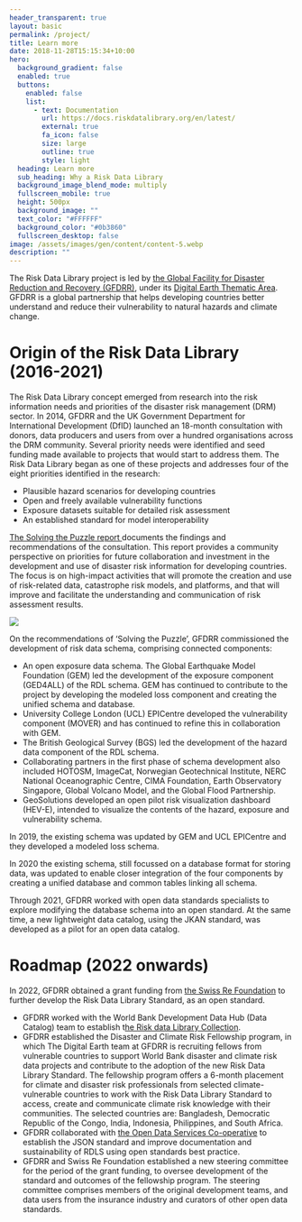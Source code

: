 ```yaml
---
header_transparent: true
layout: basic
permalink: /project/
title: Learn more
date: 2018-11-28T15:15:34+10:00
hero:
  background_gradient: false
  enabled: true
  buttons:
    enabled: false
    list:
      - text: Documentation
        url: https://docs.riskdatalibrary.org/en/latest/
        external: true
        fa_icon: false
        size: large
        outline: true
        style: light
  heading: Learn more
  sub_heading: Why a Risk Data Library
  background_image_blend_mode: multiply
  fullscreen_mobile: true
  height: 500px
  background_image: ""
  text_color: "#FFFFFF"
  background_color: "#0b3860"
  fullscreen_desktop: false
image: /assets/images/gen/content/content-5.webp
description: ""
---
```

The Risk Data Library project is led by [the Global Facility for Disaster Reduction and Recovery (GFDRR)](https://www.gfdrr.org/en), under its [Digital Earth Thematic Area](https://www.gfdrr.org/en/digitalearthpartnership). GFDRR is a global partnership that helps developing countries better understand and reduce their vulnerability to natural hazards and climate change.

# Origin of the Risk Data Library (2016-2021)

The Risk Data Library concept emerged from research into the risk information needs and priorities of the disaster risk management (DRM) sector. In 2014, GFDRR and the UK Government Department for International Development (DfID) launched an 18-month consultation with donors, data producers and users from over a hundred organisations across the DRM community. Several priority needs were identified and seed funding made available to projects that would start to address them. The Risk Data Library began as one of these projects and addresses four of the eight priorities identified in the research:

* Plausible hazard scenarios for developing countries
* Open and freely available vulnerability functions
* Exposure datasets suitable for detailed risk assessment
* An established standard for model interoperability

[The Solving the Puzzle report ](https://www.gfdrr.org/en/solving-puzzle-innovating-reduce-risk)documents the findings and recommendations of the consultation. This report provides a community perspective on priorities for future collaboration and investment in the development and use of disaster risk information for developing countries. The focus is on high-impact activities that will promote the creation and use of risk-related data, catastrophe risk models, and platforms, and that will improve and facilitate the understanding and communication of risk assessment results.

![](https://www.gfdrr.org/sites/default/files/Screen%20Shot%202016-09-26%20at%206.08.34%20PM.png)

On the recommendations of ‘Solving the Puzzle’, GFDRR commissioned the development of risk data schema, comprising connected components:

* An open exposure data schema. The Global Earthquake Model Foundation (GEM) led the development of the exposure component (GED4ALL) of the RDL schema. GEM has continued to contribute to the project by developing the modeled loss component and creating the unified schema and database.
* University College London (UCL) EPICentre developed the vulnerability component (MOVER) and has continued to refine this in collaboration with GEM.
* The British Geological Survey (BGS) led the development of the hazard data component of the RDL schema.
* Collaborating partners in the first phase of schema development also included HOTOSM, ImageCat, Norwegian Geotechnical Institute, NERC National Oceanographic Centre, CIMA Foundation, Earth Observatory Singapore, Global Volcano Model, and the Global Flood Partnership.
* GeoSolutions developed an open pilot risk visualization dashboard (HEV-E), intended to visualize the contents of the hazard, exposure and vulnerability schema.

In 2019, the existing schema was updated by GEM and UCL EPICentre and they developed a modeled loss schema.

In 2020 the existing schema, still focussed on a database format for storing data, was updated to enable closer integration of the four components by creating a unified database and common tables linking all schema.

Through 2021, GFDRR worked with open data standards specialists to explore modifying the database schema into an open standard. At the same time, a new lightweight data catalog, using the JKAN standard, was developed as a pilot for an open data catalog.

# Roadmap (2022 onwards)

In 2022, GFDRR obtained a grant funding from [the Swiss Re Foundation](https://www.swissrefoundation.org/) to further develop the Risk Data Library Standard, as an open standard.

* GFDRR worked with the World Bank Development Data Hub (Data Catalog) team to establish t[he Risk data Library Collection](https://datacatalog.worldbank.org/search/collections/rdl).
* GFDRR established the Disaster and Climate Risk Fellowship program, in which The Digital Earth team at GFDRR is recruiting fellows from vulnerable countries to support World Bank disaster and climate risk data projects and contribute to the adoption of the new Risk Data Library Standard. The fellowship program offers a 6-month placement for climate and disaster risk professionals from selected climate-vulnerable countries to work with the Risk Data Library Standard to access, create and communicate climate risk knowledge with their communities. The selected countries are: Bangladesh, Democratic Republic of the Congo, India, Indonesia, Philippines, and South Africa.
* GFDRR collaborated with [the Open Data Services Co-operative](https://opendataservices.coop/) to establish the JSON standard and improve documentation and sustainability of RDLS using open standards best practice.
* GFDRR and Swiss Re Foundation established a new steering committee for the period of the grant funding, to oversee development of the standard and outcomes of the fellowship program. The steering committee comprises members of the original development teams, and data users from the insurance industry and curators of other open data standards.